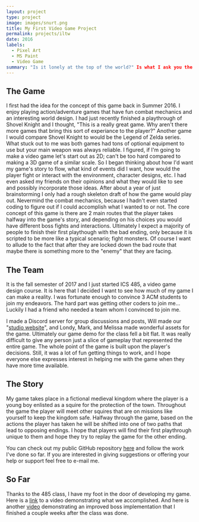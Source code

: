 ```yaml
---
layout: project
type: project
image: images/snurt.png
title: My First Video Game Project
permalink: projects/iltw
date: 2016
labels:
  - Pixel Art
  - MS Paint
  - Video Game
summary: "Is it lonely at the top of the world?" Is what I ask you the player when you have beaten the final boss. Take a look back at all your encounters and hardships and ask yourself, "Did I make the right choice?"
---
```


## The Game

I first had the idea for the concept of this game back in Summer 2016. I enjoy playing action/adventure games that have fun combat mechanics and an interesting world design. I had just recently finished a playthrough of Shovel Knight and I thought, "This is a really great game. Why aren't there more games that bring this sort of experiance to the player?" Another game I would compare Shovel Knight to would be the Legend of Zelda series. What stuck out to me was both games had tons of optional equipment to use but your main weapon was always reliable. I figured, if I'm going to make a video game let's start out as 2D; can't be too hard compared to making a 3D game of a similar scale. So I began thinking about how I'd want my game's story to flow, what kind of events did I want, how would the player fight or interact with the environment, character designs, etc. I had even asked my friends on their opinions and what they would like to see and possibly incorporate those ideas. After about a year of just brainstorming I only had a rough skeleton draft of how the game would play out. Nevermind the combat mechanics, because I hadn't even started coding to figure out if I could accomplish what I wanted to or not. The core concept of this game is there are 2 main routes that the player takes halfway into the game's story, and depending on his choices you would have different boss fights and interactions. Ultimately I expect a majority of people to finish their first playthough with the bad ending, only because it is scripted to be more like a typical scenario; fight monsters. Of course I want to allude to the fact that after they are locked down the bad route that maybe there is something more to the "enemy" that they are facing.

## The Team

It is the fall semester of 2017 and I just started ICS 485, a video game design course. It is here that I decided I want to see how much of my game I can make a reality. I was fortunate enough to convince 3 ACM students to join my endeavors. The hard part was getting other coders to join me... Luckily I had a friend who needed a team whom I convinced to join me.

I made a Discord server for group discussions and posts, Will made our "<a href="http://mao485studios.wsiu4.ics415.com/">studio website</a>", and Londy, Mark, and Melissa made wonderful assets for the game. Ultimately our game demo for the class fell a bit flat. It was really difficult to give any person just a slice of gameplay that represented the entire game. The whole point of the game is built upon the player's decisions. Still, it was a lot of fun getting things to work, and I hope everyone else expresses interest in helping me with the game when they have more time available.

## The Story

My game takes place in a fictional medieval kingdom where the player is a young boy enlisted as a squire for the protection of the town. Throughout the game the player will meet other squires that are on missions like yourself to keep the kingdom safe. Halfway through the game, based on the actions the player has taken he will be shifted into one of two paths that lead to opposing endings. I hope that players will find their first playthrough unique to them and hope they try to replay the game for the other ending.

You can check out my public GitHub repository <a href="https://github.com/erikhuan/myGame">here</a> and follow the work I've done so far. If you are interested in giving suggestions or offering your help or support feel free to e-mail me.

## So Far

Thanks to the 485 class, I have my foot in the door of developing my game. Here is a <a href="https://www.youtube.com/watch?v=gLSnrBhiB1Q">link</a> to a video demonstrating what we accomplished. And here is another <a href="https://www.youtube.com/watch?v=5hQJaYhgTCY">video</a> demonstrating an improved boss implementation that I finished a couple weeks after the class was done.
